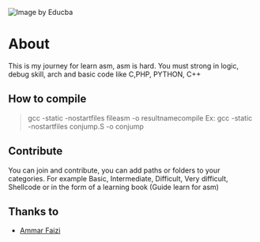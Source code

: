 ![Image by Educba](https://cdn.educba.com/academy/wp-content/uploads/2019/10/Assembly-Language-vs-Machine-Language-1.png.webp "Image by Educba")
# About

This is my journey for learn asm, asm is hard. You must strong in logic, debug skill, arch and basic code like C,PHP, PYTHON, C++  

## How to compile

> gcc -static -nostartfiles fileasm -o resultnamecompile
> Ex:
> gcc -static -nostartfiles conjump.S -o conjump

## Contribute

You can join and contribute, you can add paths or folders to your categories. For example Basic, Intermediate, Difficult, Very difficult, Shellcode or in the form of a learning book (Guide learn for asm)

## Thanks to

- [Ammar Faizi](https://github.com/ammarfaizi2)
